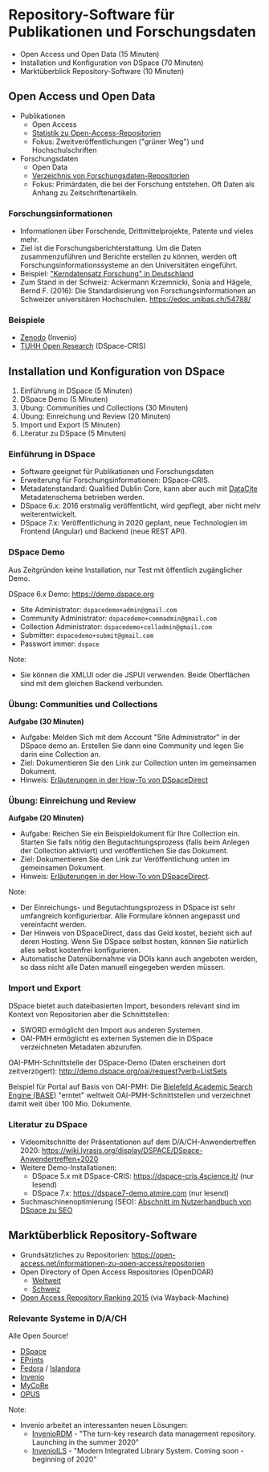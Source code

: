 # Repository-Software für Publikationen und Forschungsdaten

* Open Access und Open Data (15 Minuten)
* Installation und Konfiguration von DSpace (70 Minuten)
* Marktüberblick Repository-Software (10 Minuten)

## Open Access und Open Data

* Publikationen
  * Open Access
  * [Statistik zu Open-Access-Repositorien](https://v2.sherpa.ac.uk/view/repository_visualisations/1.html)
  * Fokus: Zweitveröffentlichungen ("grüner Weg") und Hochschulschriften
* Forschungsdaten
  * Open Data
  * [Verzeichnis von Forschungsdaten-Repositorien](https://www.re3data.org)
  * Fokus: Primärdaten, die bei der Forschung entstehen. Oft Daten als Anhang zu Zeitschriftenartikeln.

### Forschungsinformationen

* Informationen über Forschende, Drittmittelprojekte, Patente und vieles mehr.
* Ziel ist die Forschungsberichterstattung. Um die Daten zusammenzuführen und Berichte erstellen zu können, werden oft Forschungsinformationssysteme an den Universitäten eingeführt.
* Beispiel: ["Kerndatensatz Forschung" in Deutschland](https://kerndatensatz-forschung.de/version1/technisches_datenmodell/ER-Modell.html)
* Zum Stand in der Schweiz: Ackermann Krzemnicki, Sonia and Hägele, Bernd F. (2016): Die Standardisierung von Forschungsinformationen an Schweizer universitären Hochschulen. <https://edoc.unibas.ch/54788/>

### Beispiele

* [Zenodo](https://zenodo.org) (Invenio)
* [TUHH Open Research](https://tore.tuhh.de) (DSpace-CRIS)

## Installation und Konfiguration von DSpace

1. Einführung in DSpace (5 Minuten)
2. DSpace Demo (5 Minuten)
3. Übung: Communities und Collections (30 Minuten)
4. Übung: Einreichung und Review (20 Minuten)
5. Import und Export (5 Minuten)
6. Literatur zu DSpace (5 Minuten)

### Einführung in DSpace

* Software geeignet für Publikationen und Forschungsdaten
* Erweiterung für Forschungsinformationen: DSpace-CRIS.
* Metadatenstandard: Qualified Dublin Core, kann aber auch mit [DataCite](https://schema.datacite.org/) Metadatenschema betrieben werden.
* DSpace 6.x: 2016 erstmalig veröffentlicht, wird gepflegt, aber nicht mehr weiterentwickelt.
* DSpace 7.x: Veröffentlichung in 2020 geplant, neue Technologien im Frontend (Angular) und Backend (neue REST API).

### DSpace Demo

Aus Zeitgründen keine Installation, nur Test mit öffentlich zugänglicher Demo.

DSpace 6.x Demo: <https://demo.dspace.org>

* Site Administrator: `dspacedemo+admin@gmail.com`
* Community Administrator: `dspacedemo+commadmin@gmail.com`
* Collection Administrator: `dspacedemo+colladmin@gmail.com`
* Submitter: `dspacedemo+submit@gmail.com`
* Passwort immer: `dspace`

Note:
* Sie können die XMLUI oder die JSPUI verwenden. Beide Oberflächen sind mit dem gleichen Backend verbunden.

### Übung: Communities und Collections

**Aufgabe (30 Minuten)**

* Aufgabe: Melden Sich mit dem Account "Site Administrator" in der DSpace demo an. Erstellen Sie dann eine Community und legen Sie darin eine Collection an.
* Ziel: Dokumentieren Sie den Link zur Collection unten im gemeinsamen Dokument.
* Hinweis: [Erläuterungen in der How-To von DSpaceDirect](https://wiki.lyrasis.org/display/DSpaceDirectKB/Getting+Started+How-To#GettingStartedHowTo-Communities&Collections)

### Übung: Einreichung und Review

**Aufgabe (20 Minuten)**

* Aufgabe: Reichen Sie ein Beispieldokument für Ihre Collection ein. Starten Sie falls nötig den Begutachtungsprozess (falls beim Anlegen der Collection aktiviert) und veröffentlichen Sie das Dokument.
* Ziel: Dokumentieren Sie den Link zur Veröffentlichung unten im gemeinsamen Dokument.
* Hinweis: [Erläuterungen in der How-To von DSpaceDirect](https://wiki.lyrasis.org/display/DSpaceDirectKB/Getting+Started+How-To#GettingStartedHowTo-Adding/SubmittingItems).

Note:
* Der Einreichungs- und Begutachtungsprozess in DSpace ist sehr umfangreich konfigurierbar. Alle Formulare können angepasst und vereinfacht werden.
* Der Hinweis von DSpaceDirect, dass das Geld kostet, bezieht sich auf deren Hosting. Wenn Sie DSpace selbst hosten, können Sie natürlich alles selbst kostenfrei konfigurieren.
* Automatische Datenübernahme via DOIs kann auch angeboten werden, so dass nicht alle Daten manuell eingegeben werden müssen.

### Import und Export

DSpace bietet auch dateibasierten Import, besonders relevant sind im Kontext von Repositorien aber die Schnittstellen:
* SWORD ermöglicht den Import aus anderen Systemen.
* OAI-PMH ermöglicht es externen Systemen die in DSpace verzeichneten Metadaten abzurufen.

OAI-PMH-Schnittstelle der DSpace-Demo (Daten erscheinen dort zeitverzögert): <http://demo.dspace.org/oai/request?verb=ListSets>

Beispiel für Portal auf Basis von OAI-PMH: Die [Bielefeld Academic Search Engine (BASE)](base-search.net) "erntet" weltweit OAI-PMH-Schnittstellen und verzeichnet damit weit über 100 Mio. Dokumente.

### Literatur zu DSpace

* Videomitschnitte der Präsentationen auf dem D/A/CH-Anwendertreffen 2020: <https://wiki.lyrasis.org/display/DSPACE/DSpace-Anwendertreffen+2020>
* Weitere Demo-Installationen:
  * DSpace 5.x mit DSpace-CRIS: <https://dspace-cris.4science.it/> (nur lesend)
  * DSpace 7.x: <https://dspace7-demo.atmire.com> (nur lesend)
* Suchmaschinenoptimierung (SEO): [Abschnitt im Nutzerhandbuch von DSpace zu SEO](https://wiki.lyrasis.org/display/DSDOC5x/Search+Engine+Optimization)

## Marktüberblick Repository-Software

* Grundsätzliches zu Repositorien: <https://open-access.net/informationen-zu-open-access/repositorien>
* Open Directory of Open Access Repositories (OpenDOAR)
  * [Weltweit](https://v2.sherpa.ac.uk/view/repository_visualisations/1.html)
  * [Schweiz](https://v2.sherpa.ac.uk/view/repository_by_country/Switzerland.default.html)
* [Open Access Repository Ranking 2015](https://web.archive.org/web/20160110005003/http://repositoryranking.org/) (via Wayback-Machine)

### Relevante Systeme in D/A/CH

Alle Open Source!

* [DSpace](https://www.dspace.org)
* [EPrints](https://www.eprints.org)
* [Fedora](http://fedorarepository.org) / [Islandora](https://islandora.ca)
* [Invenio](https://invenio-software.org)
* [MyCoRe](https://www.mycore.de)
* [OPUS](https://www.opus-repository.org)

Note:
* Invenio arbeitet an interessanten neuen Lösungen:
  * [InvenioRDM](https://invenio-software.org/products/rdm/) - "The turn-key research data management repository. Launching in the summer 2020"
  * [InvenioILS](https://invenio-software.org/products/ils/) - "Modern Integrated Library System. Coming soon - beginning of 2020"
